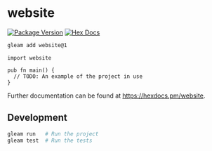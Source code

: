 # website

[![Package Version](https://img.shields.io/hexpm/v/website)](https://hex.pm/packages/website)
[![Hex Docs](https://img.shields.io/badge/hex-docs-ffaff3)](https://hexdocs.pm/website/)

```sh
gleam add website@1
```
```gleam
import website

pub fn main() {
  // TODO: An example of the project in use
}
```

Further documentation can be found at <https://hexdocs.pm/website>.

## Development

```sh
gleam run   # Run the project
gleam test  # Run the tests
```
